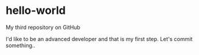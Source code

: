 # hello-world
My third repository on GitHub

I'd like to be an advanced developer and that is my first step.
Let's commit something..
